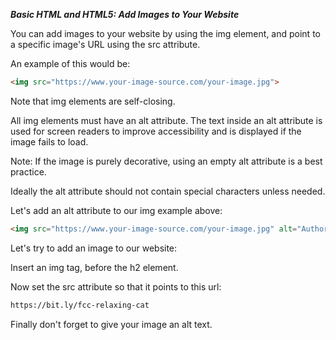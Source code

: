 ***Basic HTML and HTML5: Add Images to Your Website***

You can add images to your website by using the img element, and point to a specific image's URL using the src attribute.

An example of this would be:

```html
<img src="https://www.your-image-source.com/your-image.jpg">
```

Note that img elements are self-closing.

All img elements must have an alt attribute. The text inside an alt attribute is used for screen readers to improve accessibility and is displayed if the image fails to load.

Note: If the image is purely decorative, using an empty alt attribute is a best practice.

Ideally the alt attribute should not contain special characters unless needed.

Let's add an alt attribute to our img example above:

```html
<img src="https://www.your-image-source.com/your-image.jpg" alt="Author standing on a beach with two thumbs up.">
```

Let's try to add an image to our website:

Insert an img tag, before the h2 element.

Now set the src attribute so that it points to this url:

```html
https://bit.ly/fcc-relaxing-cat
```

Finally don't forget to give your image an alt text.
